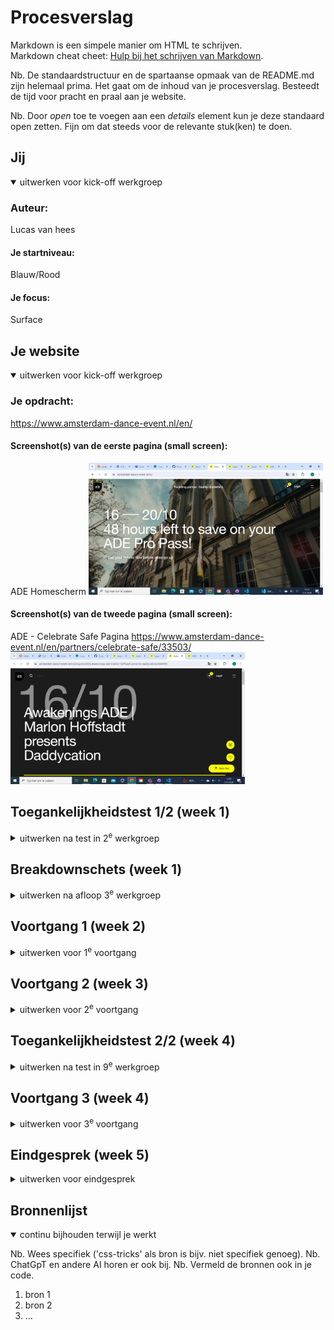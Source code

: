 # Procesverslag
Markdown is een simpele manier om HTML te schrijven.  
Markdown cheat cheet: [Hulp bij het schrijven van Markdown](https://github.com/adam-p/markdown-here/wiki/Markdown-Cheatsheet).

Nb. De standaardstructuur en de spartaanse opmaak van de README.md zijn helemaal prima. Het gaat om de inhoud van je procesverslag. Besteedt de tijd voor pracht en praal aan je website.

Nb. Door *open* toe te voegen aan een *details* element kun je deze standaard open zetten. Fijn om dat steeds voor de relevante stuk(ken) te doen.





## Jij

<details open>
  <summary>uitwerken voor kick-off werkgroep</summary>

  ### Auteur:
  Lucas van hees

  #### Je startniveau:
  Blauw/Rood

  #### Je focus:
  Surface
 
</details>





## Je website

<details open>
  <summary>uitwerken voor kick-off werkgroep</summary>

  ### Je opdracht:
  https://www.amsterdam-dance-event.nl/en/

  #### Screenshot(s) van de eerste pagina (small screen): 
  ADE Homescherm
  <img src="readme-images/ADEhomepagina.png" width="375px" alt="De homepagina van Amsterdam Dance events website">

  #### Screenshot(s) van de tweede pagina (small screen):
  ADE - Celebrate Safe Pagina
  https://www.amsterdam-dance-event.nl/en/partners/celebrate-safe/33503/
  <img src="readme-images/marlonpagina.png" width="375px" alt="De pagina van een evenement waarbij de DJ Marlon Hoffstadt is en je hier informatie over kan vinden">
 
</details>



## Toegankelijkheidstest 1/2 (week 1)

<details>
  <summary>uitwerken na test in 2<sup>e</sup> werkgroep</summary>

  ### Bevindingen
  Lijst met je bevindingen die in de test naar voren kwamen:
- je hoort continu wat je aan het typen bent, letter voor letter word opgenoemd.
- op het moment dat ik naar mijn gekozen website toe ga, hoor ik de hele tijd "voer engels in afbeelding met codes die ik niet begrijp.
- elke handeling die je uitvoert word opgenoemd, alleen het is erg lastig om te weten wanneer dingen gebeuren aangezien dit pas word opgenoemd wanneer je daadwerkelijk ergens op klinkt.
- als je op google iets opzoekt word alles duidelijk opgenoemd. je hoort alle opties die er zijn om verder op te klikken.
- bij de screenreader kan je op het scherm ook zien dat wat er verteld word er een blauw vierkantje omheen komt wat op dat moment verteld word.
-   <img src="readme-images/googlescreenshot.png" width="375px"
- 


</details>



## Breakdownschets (week 1)

<details>
  <summary>uitwerken na afloop 3<sup>e</sup> werkgroep</summary>

  ### de hele pagina: 
  <img src="readme-images/dummy-plaatje.jpg" width="375px" alt="breakdown van de hele pagina">

  ### dynamisch deel (bijv menu): 
  <img src="readme-images/dummy-plaatje.jpg" width="375px" alt="breakdown van een dynamisch deel">

  ### wellicht nog een dynamisch deel (bijv filter): 
  <img src="readme-images/dummy-plaatje.jpg" width="375px" alt="breakdown van nog een dynamisch deel">

</details>





## Voortgang 1 (week 2)

<details>
  <summary>uitwerken voor 1<sup>e</sup> voortgang</summary>

  ### Stand van zaken
  hier dit ging goed & dit was lastig (neem ook screenshots op van delen van je website en code)

  Ik heb vrijwel alle content op mijn website gekregen, ook heb ik al delen gestyled met css. Ik heb grids toegepast op plekken waar dit een handige oplossing was. Ik had wel moeite met de website in bepaalde delen op te splitstsen, bijvoorbeeld dat nu mijn h1 op de voorgrond staat van de video alleen ik wil wel graag de main van af onder de video laten beginnen. Hier moet ik dus nog even naar kijken. als ik dat gefixt heb kan ik gaan kijken om een parralex effect toe te voegen aan het begin van de pagina en daarna een side scroll onderaan de pagina.


  ### Agenda voor meeting
  samen met je groepje opstellen

  | student 1      | student 2          | student 3    | student 4        |
  | ---            | ---                | ---          | ---              |
  | dit bespreken  | en dit             | en ik dit    | en dan ik dat    |
  | en dat ook nog | dit als er tijd is | nog een punt | dit wil ik zeker |
  | ...            | ...                | ...          | ...              |


  ### Verslag van meeting
  hier na afloop snel de uitkomsten van de meeting vastleggen

  - Ik ben goed opweg, loop nu op schema
  - Mijn errors uit mijn website halen doormiddel van w3c validator
  - Proberen mijn bronnen goed bij te houden


</details>





## Voortgang 2 (week 3)

<details>
  <summary>uitwerken voor 2<sup>e</sup> voortgang</summary>

  ### Stand van zaken
  hier dit ging goed & dit was lastig (neem ook screenshots op van delen van je website en code)

  Begin een klein beetje vast te lopen met kleine dingetjes, zoals mijn h1 op dezelfde achtergrond als video. of sidescroll toevoegen en opmaak van de navigatie hetzelfde krijgen. 


  ### Agenda voor meeting
  samen met je groepje opstellen

  | student 1      | student 2          | student 3    | student 4        |
  | ---            | ---                | ---          | ---              |
  | dit bespreken  | en dit             | en ik dit    | en dan ik dat    |
  | en dat ook nog | dit als er tijd is | nog een punt | dit wil ik zeker |
  | ...            | ...                | ...          | ...              |


  ### Verslag van meeting
  hier na afloop snel de uitkomsten van de meeting vastleggen

  - Manier waarop ik mijn h1 heb gedaan en achtergrond video, mag op die manier zolang het werkt. als het niet meer werkt op een andere manier opmaken.
  - Styling van Navigatie moet nog aangepast worden, was nog niet voldoende


</details>





## Toegankelijkheidstest 2/2 (week 4)

<details>
  <summary>uitwerken na test in 9<sup>e</sup> werkgroep</summary>

  ### Bevindingen
  Lijst met je bevindingen die in de test naar voren kwamen (geef ook aan wat er verbeterd is):

</details>





## Voortgang 3 (week 4)

<details>
  <summary>uitwerken voor 3<sup>e</sup> voortgang</summary>

  ### Stand van zaken
  hier dit ging goed & dit was lastig (neem ook screenshots op van delen van je website en code)


  ### Agenda voor meeting
  samen met je groepje opstellen

  | student 1      | student 2          | student 3    | student 4        |
  | ---            | ---                | ---          | ---              |
  | dit bespreken  | en dit             | en ik dit    | en dan ik dat    |
  | en dat ook nog | dit als er tijd is | nog een punt | dit wil ik zeker |
  | ...            | ...                | ...          | ...              |


  ### Verslag van meeting
  hier na afloop snel de uitkomsten van de meeting vastleggen

  - punt 1
  - punt 2
  - nog een punt
  - ...

</details>





## Eindgesprek (week 5)

<details>
  <summary>uitwerken voor eindgesprek</summary>

  ### Je uitkomst - karakteristiek screenshots:
  <img src="readme-images/dummy-plaatje.jpg" width="375px" alt="uitomst opdracht 1">


  ### Dit ging goed/Heb ik geleerd: 
  Korte omschrijving met plaatjes

  <img src="readme-images/dummy-plaatje.jpg" width="375px" alt="top">


  ### Dit was lastig/Is niet gelukt:
  Korte omschrijving met plaatjes

  <img src="readme-images/dummy-plaatje.jpg" width="375px" alt="bummer">
</details>





## Bronnenlijst

<details open>
  <summary>continu bijhouden terwijl je werkt</summary>

  Nb. Wees specifiek ('css-tricks' als bron is bijv. niet specifiek genoeg). 
  Nb. ChatGpT en andere AI horen er ook bij.
  Nb. Vermeld de bronnen ook in je code.

  1. bron 1
  2. bron 2
  3. ...

</details>